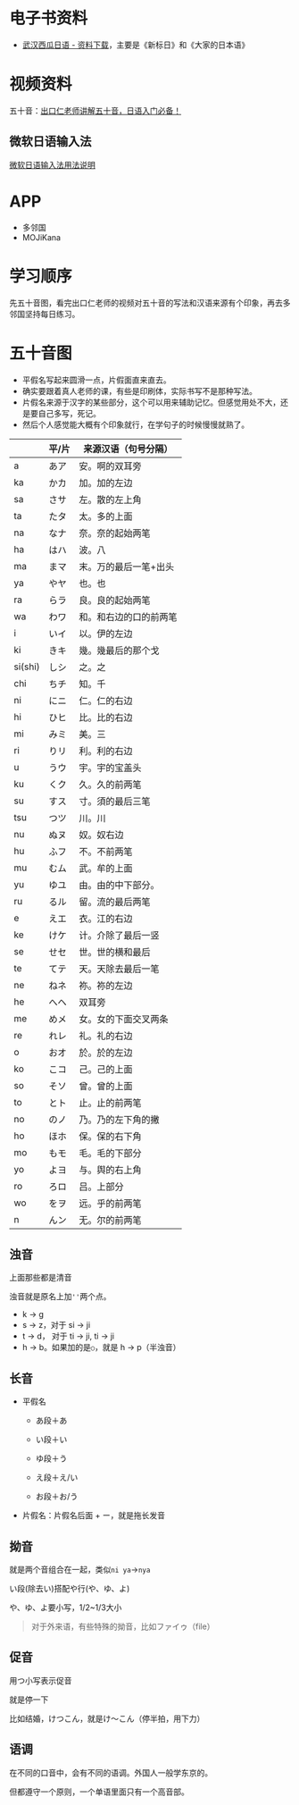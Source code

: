 # 电子书资料
- [武汉西瓜日语 - 资料下载](https://www.suikajapanese.com/col.jsp?id=126)，主要是《新标日》和《大家的日本语》

# 视频资料
五十音：[出口仁老师讲解五十音，日语入门必备！](https://www.bilibili.com/video/BV18J411774w?p=1&vd_source=43b6af819307ca6bdad60477a02d8d1c)

## 微软日语输入法

[微软日语输入法用法说明](https://zhuanlan.zhihu.com/p/72970798)

# APP

- 多邻国
- MOJiKana

# 学习顺序

先五十音图，看完出口仁老师的视频对五十音的写法和汉语来源有个印象，再去多邻国坚持每日练习。

# 五十音图
- 平假名写起来圆滑一点，片假面直来直去。
- 确实要跟着真人老师的课，有些是印刷体，实际书写不是那种写法。
- 片假名来源于汉字的某些部分，这个可以用来辅助记忆。但感觉用处不大，还是要自己多写，死记。
- 然后个人感觉能大概有个印象就行，在学句子的时候慢慢就熟了。

|         | 平/片 | 来源汉语（句号分隔）   |
| ------- | ----- | ---------------------- |
| a       | あア  | 安。啊的双耳旁         |
| ka      | かカ  | 加。加的左边           |
| sa      | さサ  | 左。散的左上角         |
| ta      | たタ  | 太。多的上面           |
| na      | なナ  | 奈。奈的起始两笔       |
| ha      | はハ  | 波。八                 |
| ma      | まマ  | 末。万的最后一笔+出头  |
| ya      | やヤ  | 也。也                 |
| ra      | らラ  | 良。良的起始两笔       |
| wa      | わワ  | 和。和右边的口的前两笔 |
| i       | いイ  | 以。伊的左边           |
| ki      | きキ  | 幾。幾最后的那个戈     |
| si(shi) | しシ  | 之。之                 |
| chi     | ちチ  | 知。千                 |
| ni      | にニ  | 仁。仁的右边           |
| hi      | ひヒ  | 比。比的右边           |
| mi      | みミ  | 美。三                 |
| ri      | りリ  | 利。利的右边           |
| u       | うウ  | 宇。宇的宝盖头         |
| ku      | くク  | 久。久的前两笔         |
| su      | すス  | 寸。須的最后三笔       |
| tsu     | つツ  | 川。川                 |
| nu      | ぬヌ  | 奴。奴右边             |
| hu      | ふフ  | 不。不前两笔           |
| mu      | むム  | 武。牟的上面           |
| yu      | ゆユ  | 由。由的中下部分。     |
| ru      | るル  | 留。流的最后两笔       |
| e       | えエ  | 衣。江的右边           |
| ke      | けケ  | 计。介除了最后一竖     |
| se      | せセ  | 世。世的横和最后       |
| te      | てテ  | 天。天除去最后一笔     |
| ne      | ねネ  | 祢。祢的左边           |
| he      | へヘ  | 双耳旁                 |
| me      | めメ  | 女。女的下面交叉两条   |
| re      | れレ  | 礼。礼的右边           |
| o       | おオ  | 於。於的左边           |
| ko      | こコ  | 己。己的上面           |
| so      | そソ  | 曾。曾的上面           |
| to      | とト  | 止。止的前两笔         |
| no      | のノ  | 乃。乃的左下角的撇     |
| ho      | ほホ  | 保。保的右下角         |
| mo      | もモ  | 毛。毛的下部分         |
| yo      | よヨ  | 与。舆的右上角         |
| ro      | ろロ  | 吕。上部分             |
| wo      | をヲ  | 远。乎的前两笔         |
| n       | んン  | 无。尔的前两笔         |

## 浊音

上面那些都是清音

浊音就是原名上加`''`两个点。

- k -> g
- s -> z，对于 si -> ji
- t -> d， 对于 ti -> ji, ti -> ji 
- h -> b。如果加的是`○`，就是 h -> p（半浊音）

## 长音

- 平假名
  - あ段＋あ

  - い段＋い

  - ゆ段＋う

  - え段＋え/い

  - お段＋お/う


- 片假名：片假名后面 + ー，就是拖长发音

## 拗音

就是两个音组合在一起，类似`ni ya`->`nya`

い段(除去い)搭配や行(や、ゆ、よ)

や、ゆ、よ要小写，1/2~1/3大小

> 对于外来语，有些特殊的拗音，比如ファイゥ（file）

## 促音

用つ小写表示促音

就是停一下

比如结婚，けつこん，就是け～こん（停半拍，用下力）

## 语调

在不同的口音中，会有不同的语调。外国人一般学东京的。

但都遵守一个原则，一个单语里面只有一个高音部。